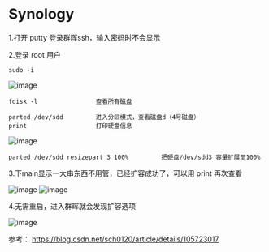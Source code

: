 # Synology

1.打开 putty 登录群晖ssh，输入密码时不会显示

2.登录 root 用户
    
    sudo -i

![image](https://user-images.githubusercontent.com/59044398/212930486-349a2dc7-1072-4a84-927b-eebd771a8426.png)



    fdisk -l                查看所有磁盘
    
    parted /dev/sdd         进入分区模式，查看磁盘d（4号磁盘）
    print                   打印硬盘信息
    
![image](https://user-images.githubusercontent.com/59044398/213076384-2379baec-6a00-428c-b114-b95daccc42e6.png)


    parted /dev/sdd resizepart 3 100%         把硬盘/dev/sdd3 容量扩展至100%

3.下main显示一大串东西不用管，已经扩容成功了，可以用 print 再次查看

![image](https://user-images.githubusercontent.com/59044398/213077179-8278be79-02b1-446c-8b32-d5dfce2987c8.png)
![image](https://user-images.githubusercontent.com/59044398/213077392-a9d60d9d-ce9a-4c2a-9d9e-dfd292352bad.png)

4.无需重启，进入群晖就会发现扩容选项

![image](https://user-images.githubusercontent.com/59044398/213073874-bcadc08b-bc31-4c8a-bf5c-989de2f92857.png)



参考：
https://blog.csdn.net/sch0120/article/details/105723017





